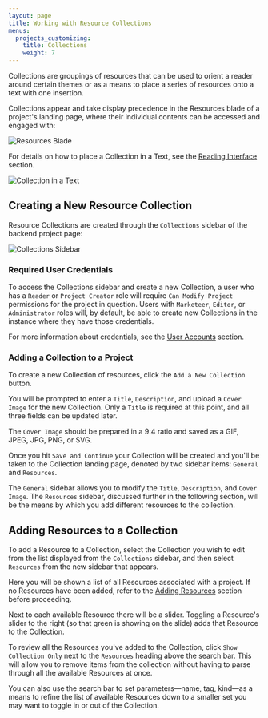 ```yaml
---
layout: page
title: Working with Resource Collections
menus:
  projects_customizing:
    title: Collections
    weight: 7
---
```


Collections are groupings of resources that can be used to orient a reader around certain themes or as a means to place a series of resources onto a text with one insertion.

Collections appear and take display precedence in the Resources blade of a project's landing page, where their individual contents can be accessed and engaged with:

![Resources Blade](/docs/assets/projects/resources-blade.png)

For details on how to place a Collection in a Text, see the [Reading Interface](/docs/reading/interface/placing.html) section.

![Collection in a Text](/docs/assets/projects/collection-text.png)

## Creating a New Resource Collection

Resource Collections are created through the `Collections` sidebar of the backend project page:

![Collections Sidebar](/docs/assets/projects/collections.png)

### Required User Credentials

To access the Collections sidebar and create a new Collection, a user who has a `Reader` or `Project Creator` role will require `Can Modify Project` permissions for the project in question. Users with `Marketeer`, `Editor`, or `Administrator` roles will, by default, be able to create new Collections in the instance where they have those credentials.

For more information about credentials, see the [User Accounts](/docs/projects/accounts/index.html) section.

### Adding a Collection to a Project

To create a new Collection of resources, click the `Add a New Collection` button.

You will be prompted to enter a `Title`, `Description`, and upload a `Cover Image` for the new Collection. Only a `Title` is required at this point, and all three fields can be updated later.

The `Cover Image` should be prepared in a 9:4 ratio and saved as a GIF, JPEG, JPG, PNG, or SVG.

Once you hit `Save and Continue` your Collection will be created and you'll be taken to the Collection landing page, denoted by two sidebar items: `General` and `Resources`.

The `General` sidebar allows you to modify the `Title`, `Description`, and `Cover Image`. The `Resources` sidebar, discussed further in the following section, will be the means by which you add different resources to the collection.

## Adding Resources to a Collection

To add a Resource to a Collection, select the Collection you wish to edit from the list displayed from the `Collections` sidebar, and then select `Resources` from the new sidebar that appears.

Here you will be shown a list of all Resources associated with a project. If no Resources have been added, refer to the [Adding Resources](resources.html#adding-resources-single) section before proceeding.

Next to each available Resource there will be a slider. Toggling a Resource's slider to the right (so that green is showing on the slide) adds that Resource to the Collection.

To review all the Resources you've added to the Collection, click `Show Collection Only` next to the `Resources` heading above the search bar. This will allow you to remove items from the collection without having to parse through all the available Resources at once.

You can also use the search bar to set parameters—name, tag, kind—as a means to refine the list of available Resources down to a smaller set you may want to toggle in or out of the Collection.
